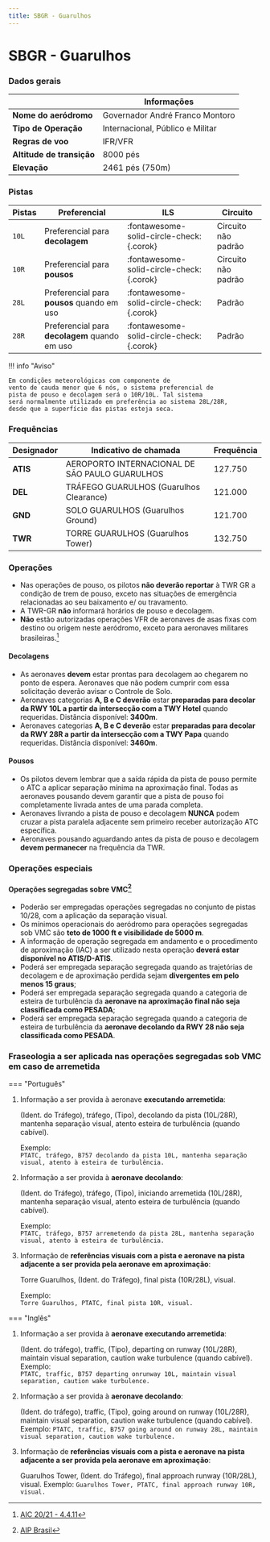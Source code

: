 ```yaml
---
title: SBGR - Guarulhos
---
```


# SBGR - Guarulhos

### Dados gerais

|                           | Informações                      |
|---------------------------|----------------------------------|
| **Nome do aeródromo**     | Governador André Franco Montoro  |
| **Tipo de Operação**      | Internacional, Público e Militar |
| **Regras de voo**         | IFR/VFR                          |
| **Altitude de transição** | 8000 pés                         |
| **Elevação**              | 2461 pés (750m)                  |

### Pistas

| Pistas | Preferencial                                  | ILS                                      | Circuito            |
|--------|-----------------------------------------------|------------------------------------------|---------------------|
| `10L`  | Preferencial para **decolagem**               | :fontawesome-solid-circle-check:{.corok} | Circuito não padrão |
| `10R`  | Preferencial para **pousos**                  | :fontawesome-solid-circle-check:{.corok} | Circuito não padrão | 
| `28L`  | Preferencial para **pousos** quando em uso    | :fontawesome-solid-circle-check:{.corok} | Padrão              |
| `28R`  | Preferencial para **decolagem** quando em uso | :fontawesome-solid-circle-check:{.corok} | Padrão              |

!!! info "Aviso"

    Em condições meteorológicas com componente de
    vento de cauda menor que 6 nós, o sistema preferencial de
    pista de pouso e decolagem será o 10R/10L. Tal sistema
    será normalmente utilizado em preferência ao sistema 28L/28R, 
    desde que a superfície das pistas esteja seca.

### Frequências

| **Designador** | **Indicativo de chamada**                      | **Frequência** |
|----------------|------------------------------------------------|----------------|
| **ATIS**       | AEROPORTO INTERNACIONAL DE SÃO PAULO GUARULHOS | 127.750        |
| **DEL**        | TRÁFEGO GUARULHOS (Guarulhos Clearance)        | 121.000        |
| **GND**        | SOLO GUARULHOS (Guarulhos Ground)              | 121.700        |
| **TWR**        | TORRE GUARULHOS (Guarulhos Tower)              | 132.750        |

### Operações

* Nas operações de pouso, os pilotos **não deverão reportar**
à TWR GR a condição de trem de pouso, exceto nas
situações de emergência relacionadas ao seu baixamento e/
ou travamento.
* A TWR-GR **não** informará horários de pouso e decolagem.
* **Não** estão autorizadas operações VFR de aeronaves de
asas fixas com destino ou origem neste aeródromo, exceto
para aeronaves militares brasileiras.[^1]

#### Decolagens

* As aeronaves **devem** estar prontas para decolagem ao chegarem no ponto de espera. Aeronaves que não podem cumprir com essa solicitação deverão avisar o Controle de Solo.
* Aeronaves categorias **A, B e C deverão** estar **preparadas
para decolar da RWY 10L a partir da intersecção com a TWY
Hotel** quando requeridas. Distância disponível: **3400m**.
* Aeronaves categorias **A, B e C deverão** estar **preparadas
para decolar da RWY 28R a partir da intersecção com a TWY
Papa** quando requeridas. Distância disponível: **3460m**.

#### Pousos

* Os pilotos devem lembrar que a saída rápida da pista de
pouso permite o ATC a aplicar separação mínima na
aproximação final. Todas as aeronaves pousando devem garantir
que a pista de pouso foi completamente livrada antes de uma
parada completa.
* Aeronaves livrando a pista de pouso e decolagem
**NUNCA** podem cruzar a pista paralela adjacente sem
primeiro receber autorização ATC específica.
* Aeronaves pousando aguardando antes da pista de
pouso e decolagem **devem permanecer**
na frequência da TWR.

### Operações especiais

#### Operações segregadas sobre VMC[^2]

* Poderão ser empregadas operações segregadas no
conjunto de pistas 10/28, com a aplicação da separação
visual.
* Os mínimos operacionais do aeródromo para operações
segregadas sob VMC são **teto de 1000 ft e visibilidade de
5000 m**.
* A informação de operação segregada em andamento e o
procedimento de aproximação (IAC) a ser utilizado nesta
operação **deverá estar disponível no ATIS/D-ATIS**.
* Poderá ser empregada separação segregada quando as
trajetórias de decolagem e de aproximação perdida sejam
**divergentes em pelo menos 15 graus**;
* Poderá ser empregada separação segregada quando a
categoria de esteira de turbulência da **aeronave na
aproximação final não seja classificada como PESADA**;
* Poderá ser empregada separação segregada quando a
categoria de esteira de turbulência da **aeronave decolando
da RWY 28 não seja classificada como PESADA**.

### Fraseologia a ser aplicada nas operações segregadas sob VMC em caso de arremetida

=== "Português"

1. Informação a ser provida à aeronave **executando arremetida**:  

    (Ident. do Tráfego), tráfego, (Tipo), decolando da pista (10L/28R), mantenha separação visual, atento esteira de turbulência (quando cabível).    

     Exemplo:  
       ```PTATC, tráfego, B757 decolando da pista 10L, mantenha separação visual, atento à esteira de turbulência.```  
  

2. Informação a ser provida à **aeronave decolando**:  

    (Ident. do Tráfego), tráfego, (Tipo), iniciando arremetida (10L/28R), mantenha separação visual, atento esteira de turbulência (quando cabível).  

     Exemplo:  
       ```PTATC, tráfego, B757 arremetendo da pista 28L, mantenha separação visual, atento à esteira de turbulência.```  


3. Informação de **referências visuais com a pista e aeronave na pista adjacente a ser provida pela aeronave em aproximação**:  
    
    Torre Guarulhos, (Ident. do Tráfego), final pista (10R/28L), visual.  

     Exemplo:  
       ```Torre Guarulhos, PTATC, final pista 10R, visual.```
 
=== "Inglês"
    
1. Informação a ser provida à **aeronave executando arremetida**:  

    (Ident. do tráfego), traffic, (Tipo), departing on runway (10L/28R), maintain visual separation, caution wake turbulence (quando cabível).  
        Exemplo:  
          ```PTATC, traffic, B757 departing onrunway 10L, maintain visual separation, caution wake turbulence.```

2. Informação a ser provida à **aeronave decolando**:

    (Ident. do tráfego), traffic, (Tipo), going around on runway (10L/28R), maintain visual separation, caution wake turbulence (quando cabível).
        Exemplo:
        ```PTATC, traffic, B757 going around on runway 28L, maintain visual separation, caution wake turbulence.```

3. Informação de **referências visuais com a pista e aeronave na pista adjacente a ser provida pela aeronave em aproximação**:
     
     Guarulhos Tower, (Ident. do Tráfego), final approach runway (10R/28L), visual.
       Exemplo:
         ```Guarulhos Tower, PTATC, final approach runway 10R, visual.```  

[^1]: [AIC 20/21 - 4.4.11](https://publicacoes.decea.mil.br/publicacao/aic-n-2021)  
[^2]: [AIP Brasil](https://aisweb.decea.mil.br/?i=publicacoes&p=aip)

